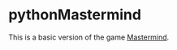 # pythonMastermind

This is a basic version of the game [Mastermind](https://en.wikipedia.org/wiki/Mastermind_(board_game)).